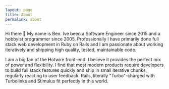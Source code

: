 ```yaml
---
layout: page
title: About
permalink: about
---
```


Hi there 👋 My name is Ben. Ive been a Software Engineer since 2015 and a hobbyist programmer since 2005. Professionally I have primarily done full stack web development in Ruby on Rails and I am passionate about working iteratively and shipping high quality, tested, maintainable code.

I am a big fan of the Hotwire front-end. I believe it provides the perfect mix of power and flexibility. I find that most modern products require developers to build full stack features quickly and ship in small iterative chunks, regularly reacting to user feedback. Rails, literally "Turbo"-charged with Turbolinks and Stimulus fit perfectly in this world.
